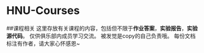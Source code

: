 # HNU-Courses
##课程相关
这里存放有关课程的内容，包括但不限于**作业答案**，**实验报告**，**实验源代码**。
仅供俱乐部内成员学习交流。
被发觉是copy的自己负责哦。
每份文档标注有作者，请大家心怀感恩~
